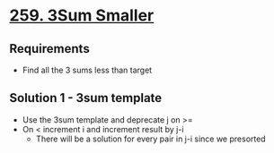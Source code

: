 # [259. 3Sum Smaller](https://leetcode.com/problems/3sum-smaller/)

## Requirements

- Find all the 3 sums less than target

## Solution 1 - 3sum template

- Use the 3sum template and deprecate j on >=
- On < increment i and increment result by j-i
  - There will be a solution for every pair in j-i since we presorted
